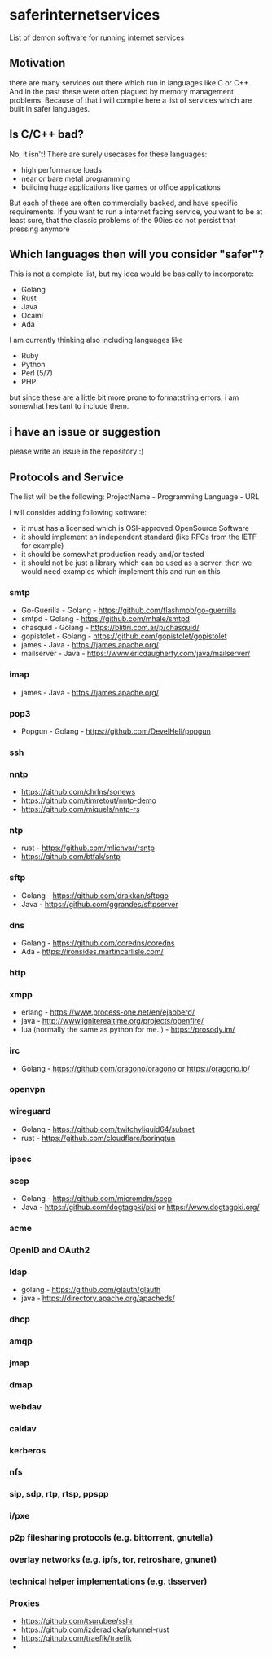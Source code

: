 # saferinternetservices
List of demon software for running internet services

## Motivation

there are many services out there which run in languages like C or C++. And in the past these were often plagued by memory management problems.
Because of that i will compile here a list of services which are built in safer languages.

## Is C/C++ bad?

No, it isn't! There are surely usecases for these languages:

- high performance loads
- near or bare metal programming
- building huge applications like games or office applications

But each of these are often commercially backed, and have specific requirements. If you want to run a internet facing service, you want to be at least sure, that the classic problems of the 90ies do not persist that pressing anymore

## Which languages then will you consider "safer"?

This is not a complete list, but my idea would be basically to incorporate:

- Golang
- Rust
- Java
- Ocaml
- Ada

I am currently thinking also including languages like

- Ruby
- Python
- Perl (5/7)
- PHP

but since these are a little bit more prone to formatstring errors, i am somewhat hesitant to include them.

## i have an issue or suggestion

please write an issue in the repository :)

## Protocols and Service
The list will be the following:
ProjectName - Programming Language - URL 

I will consider adding following software:

- it must has a licensed which is OSI-approved OpenSource Software
- it should implement an independent standard (like RFCs from the IETF for example)
- it should be somewhat production ready and/or tested 
- it should not be just a library which can be used as a server. then we would need examples which implement this and run on this

### smtp

- Go-Guerilla - Golang - https://github.com/flashmob/go-guerrilla
- smtpd - Golang - https://github.com/mhale/smtpd
- chasquid - Golang - https://blitiri.com.ar/p/chasquid/
- gopistolet - Golang - https://github.com/gopistolet/gopistolet
- james - Java - https://james.apache.org/
- mailserver - Java - https://www.ericdaugherty.com/java/mailserver/

### imap

- james - Java - https://james.apache.org/

### pop3

- Popgun - Golang - https://github.com/DevelHell/popgun

### ssh

### nntp

- https://github.com/chrlns/sonews
- https://github.com/timretout/nntp-demo
- https://github.com/miquels/nntp-rs

### ntp

- rust - https://github.com/mlichvar/rsntp
- https://github.com/btfak/sntp

### sftp

- Golang - https://github.com/drakkan/sftpgo
- Java - https://github.com/ggrandes/sftpserver

### dns

- Golang - https://github.com/coredns/coredns
- Ada - https://ironsides.martincarlisle.com/

### http

### xmpp

- erlang - https://www.process-one.net/en/ejabberd/
- java - http://www.igniterealtime.org/projects/openfire/
- lua (normally the same as python for me..) - https://prosody.im/

### irc

- Golang - https://github.com/oragono/oragono or https://oragono.io/

### openvpn

### wireguard

- Golang - https://github.com/twitchyliquid64/subnet
- rust - https://github.com/cloudflare/boringtun

### ipsec

### scep

- Golang - https://github.com/micromdm/scep
- Java - https://github.com/dogtagpki/pki or https://www.dogtagpki.org/

### acme

### OpenID and OAuth2

### ldap

- golang - https://github.com/glauth/glauth
- java - https://directory.apache.org/apacheds/

### dhcp

### amqp

### jmap

### dmap

### webdav

### caldav

### kerberos

### nfs

### sip, sdp, rtp, rtsp, ppspp

### i/pxe

### p2p filesharing protocols (e.g. bittorrent, gnutella)

### overlay networks (e.g. ipfs, tor, retroshare, gnunet)

### technical helper implementations (e.g. tlsserver)

### Proxies

- https://github.com/tsurubee/sshr
- https://github.com/izderadicka/ptunnel-rust
- https://github.com/traefik/traefik
- 
